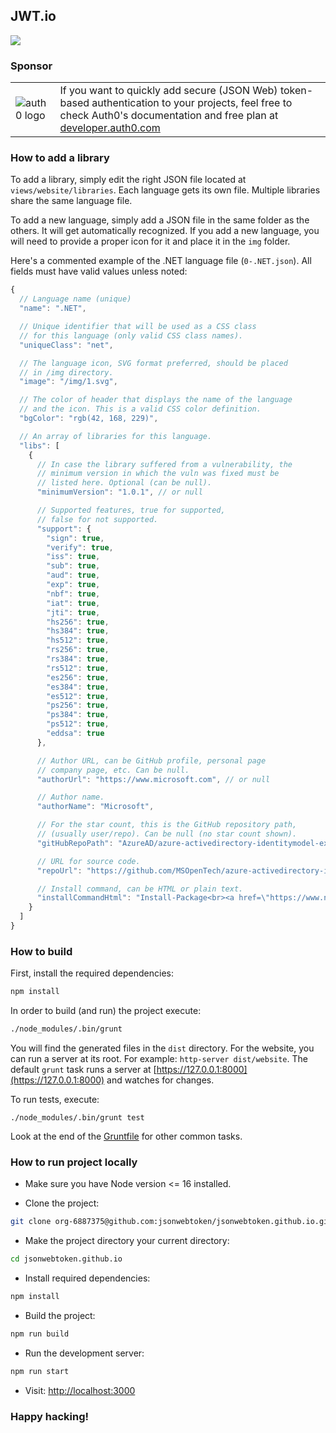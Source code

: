 ## JWT.io

<img src="https://cdn.auth0.com/blog/jwtio/jwtio.png"/>

### Sponsor

|||
|-|-|
|![auth0 logo](https://user-images.githubusercontent.com/83319/31722733-de95bbde-b3ea-11e7-96bf-4f4e8f915588.png)|If you want to quickly add secure (JSON Web) token-based authentication to your projects, feel free to check Auth0's documentation and free plan at [developer.auth0.com](https://developer.auth0.com)|

### How to add a library

To add a library, simply edit the right JSON file located at `views/website/libraries`. Each language gets its own file. Multiple libraries share the same language file.

To add a new language, simply add a JSON file in the same folder as the others. It will get automatically recognized. If you add a new language, you will need to provide a proper icon for it and place it in the `img` folder.

Here's a commented example of the .NET language file (`0-.NET.json`). All fields must have valid values unless noted:

```javascript
{
  // Language name (unique)
  "name": ".NET",

  // Unique identifier that will be used as a CSS class
  // for this language (only valid CSS class names).
  "uniqueClass": "net",

  // The language icon, SVG format preferred, should be placed
  // in /img directory.
  "image": "/img/1.svg",

  // The color of header that displays the name of the language
  // and the icon. This is a valid CSS color definition.
  "bgColor": "rgb(42, 168, 229)",

  // An array of libraries for this language.
  "libs": [
    {
      // In case the library suffered from a vulnerability, the
      // minimum version in which the vuln was fixed must be
      // listed here. Optional (can be null).
      "minimumVersion": "1.0.1", // or null

      // Supported features, true for supported,
      // false for not supported.
      "support": {
        "sign": true,
        "verify": true,
        "iss": true,
        "sub": true,
        "aud": true,
        "exp": true,
        "nbf": true,
        "iat": true,
        "jti": true,
        "hs256": true,
        "hs384": true,
        "hs512": true,
        "rs256": true,
        "rs384": true,
        "rs512": true,
        "es256": true,
        "es384": true,
        "es512": true,
        "ps256": true,
        "ps384": true,
        "ps512": true,
        "eddsa": true
      },

      // Author URL, can be GitHub profile, personal page
      // company page, etc. Can be null.
      "authorUrl": "https://www.microsoft.com", // or null

      // Author name.
      "authorName": "Microsoft",

      // For the star count, this is the GitHub repository path,
      // (usually user/repo). Can be null (no star count shown).
      "gitHubRepoPath": "AzureAD/azure-activedirectory-identitymodel-extensions-for-dotnet", // or null

      // URL for source code.
      "repoUrl": "https://github.com/MSOpenTech/azure-activedirectory-identitymodel-extensions-for-dotnet",

      // Install command, can be HTML or plain text.
      "installCommandHtml": "Install-Package<br><a href=\"https://www.nuget.org/packages/System.IdentityModel.Tokens.Jwt/\">System.IdentityModel.Tokens.Jwt</a>"
    }
  ]
}
```

### How to build

First, install the required dependencies:

```sh
npm install
```

In order to build (and run) the project execute:

```sh
./node_modules/.bin/grunt
```

You will find the generated files in the `dist` directory. For the website, you can run a server at its root. For example: `http-server dist/website`. The default `grunt` task runs a server
at [https://127.0.0.1:8000](https://127.0.0.1:8000) and watches
for changes.

To run tests, execute:

```
./node_modules/.bin/grunt test
```

Look at the end of the [Gruntfile](/Gruntfile.js) for other common tasks.

### How to run project locally

- Make sure you have Node version <= 16 installed.
  
- Clone the project: 

```bash
git clone org-6887375@github.com:jsonwebtoken/jsonwebtoken.github.io.git
```
- Make the project directory your current directory:

```bash
cd jsonwebtoken.github.io
```

- Install required dependencies:

```bash
npm install
```
- Build the project:

```bash
npm run build
```
- Run the development server: 

```bash
npm run start
```
- Visit: [http://localhost:3000](http://localhost:3000)

### Happy hacking!
